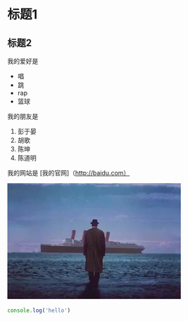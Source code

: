 # 标题1
## 标题2

我的爱好是

* 唱
* 跳
* rap
* 篮球

我的朋友是

1. 彭于晏
2. 胡歌
3. 陈坤
4. 陈道明

我的网站是 [我的官网]（http://baidu.com）

![一张图片](海上钢琴师.jpg)

```javascript
console.log('hello')
```